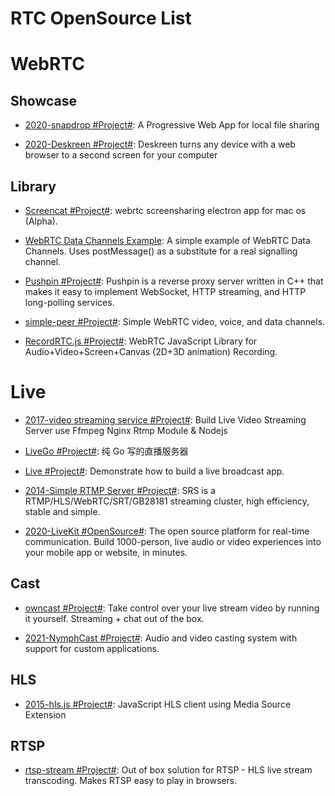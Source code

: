 # RTC OpenSource List

# WebRTC

## Showcase

- [2020-snapdrop #Project#](https://github.com/RobinLinus/snapdrop): A Progressive Web App for local file sharing

- [2020-Deskreen #Project#](https://github.com/pavlobu/deskreen): Deskreen turns any device with a web browser to a second screen for your computer

## Library

- [Screencat #Project#](https://github.com/maxogden/screencat): webrtc screensharing electron app for mac os (Alpha).

- [WebRTC Data Channels Example](https://parg.co/UsK): A simple example of WebRTC Data Channels. Uses postMessage() as a substitute for a real signalling channel.

- [Pushpin #Project#](https://github.com/fanout/pushpin): Pushpin is a reverse proxy server written in C++ that makes it easy to implement WebSocket, HTTP streaming, and HTTP long-polling services.

- [simple-peer #Project#](https://github.com/feross/simple-peer): Simple WebRTC video, voice, and data channels.

- [RecordRTC.js #Project#](https://recordrtc.org): WebRTC JavaScript Library for Audio+Video+Screen+Canvas (2D+3D animation) Recording.

# Live

- [2017-video streaming service #Project#](https://github.com/tabvn/video-streaming-service): Build Live Video Streaming Server use Ffmpeg Nginx Rtmp Module & Nodejs

- [LiveGo #Project#](https://github.com/gwuhaolin/livego): 纯 Go 写的直播服务器

- [Live #Project#](https://github.com/ltebean/Live): Demonstrate how to build a live broadcast app.

- [2014-Simple RTMP Server #Project#](https://github.com/ossrs/srs): SRS is a RTMP/HLS/WebRTC/SRT/GB28181 streaming cluster, high efficiency, stable and simple.

- [2020-LiveKit #OpenSource#](https://livekit.io/): The open source platform for real-time communication. Build 1000-person, live audio or video experiences into your mobile app or website, in minutes.

## Cast

- [owncast #Project#](https://github.com/owncast/owncast): Take control over your live stream video by running it yourself. Streaming + chat out of the box.

- [2021-NymphCast #Project#](https://github.com/MayaPosch/NymphCast): Audio and video casting system with support for custom applications.

## HLS

- [2015-hls.js #Project#](https://github.com/video-dev/hls.js/): JavaScript HLS client using Media Source Extension

## RTSP

- [rtsp-stream #Project#](https://github.com/Roverr/rtsp-stream): Out of box solution for RTSP - HLS live stream transcoding. Makes RTSP easy to play in browsers.
